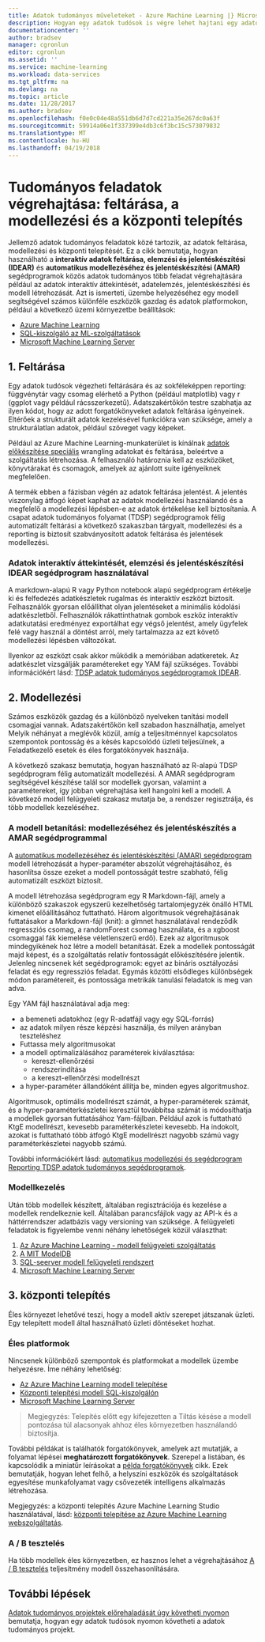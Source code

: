 ```yaml
---
title: Adatok tudományos műveleteket - Azure Machine Learning |} Microsoft Docs
description: Hogyan egy adatok tudósok is végre lehet hajtani egy adatok tudományos projektet egy trackable szabályozott verzióját és együttműködési módot.
documentationcenter: ''
author: bradsev
manager: cgronlun
editor: cgronlun
ms.assetid: ''
ms.service: machine-learning
ms.workload: data-services
ms.tgt_pltfrm: na
ms.devlang: na
ms.topic: article
ms.date: 11/28/2017
ms.author: bradsev
ms.openlocfilehash: f0e0c04e48a551db6d7d7cd221a35e267dc0a63f
ms.sourcegitcommit: 59914a06e1f337399e4db3c6f3bc15c573079832
ms.translationtype: MT
ms.contentlocale: hu-HU
ms.lasthandoff: 04/19/2018
---
```

# <a name="execute-data-science-tasks-exploration-modeling-and-deployment"></a>Tudományos feladatok végrehajtása: feltárása, a modellezési és a központi telepítés

Jellemző adatok tudományos feladatok közé tartozik, az adatok feltárása, modellezési és központi telepítését. Ez a cikk bemutatja, hogyan használható a **interaktív adatok feltárása, elemzési és jelentéskészítési (IDEAR)** és **automatikus modellezéséhez és jelentéskészítési (AMAR)** segédprogramok közös adatok tudományos több feladat végrehajtására például az adatok interaktív áttekintését, adatelemzés, jelentéskészítési és modell létrehozását. Azt is ismerteti, üzembe helyezéséhez egy modell segítségével számos különféle eszközök gazdag és adatok platformokon, például a következő üzemi környezetbe beállítások:

- [Azure Machine Learning](../service/index.yml)
- [SQL-kiszolgáló az ML-szolgáltatások](https://docs.microsoft.com/sql/advanced-analytics/r/r-services#in-database-analytics-with-sql-server)
- [Microsoft Machine Learning Server](https://docs.microsoft.com/machine-learning-server/what-is-machine-learning-server)


## 1. <a name='DataQualityReportUtility-1'></a> Feltárása 

Egy adatok tudósok végezheti feltárására és az sokféleképpen reporting: függvénytár vagy csomag elérhető a Python (például matplotlib) vagy r (ggplot vagy például rácsszerkezetű). Adatszakértőkön testre szabhatja az ilyen kódot, hogy az adott forgatókönyveket adatok feltárása igényeinek. Eltérőek a strukturált adatok kezelésével funkciókra van szüksége, amely a strukturálatlan adatok, például szöveget vagy képeket. 

Például az Azure Machine Learning-munkaterület is kínálnak [adatok előkészítése speciális](../desktop-workbench/tutorial-bikeshare-dataprep.md) wrangling adatokat és feltárása, beleértve a szolgáltatás létrehozása. A felhasználó határoznia kell az eszközöket, könyvtárakat és csomagok, amelyek az ajánlott suite igényeiknek megfelelően. 

A termék ebben a fázisban végén az adatok feltárása jelentést. A jelentés viszonylag átfogó képet kaphat az adatok modellezési használandó és a megfelelő a modellezési lépésben-e az adatok értékelése kell biztosítania. A csapat adatok tudományos folyamat (TDSP) segédprogramok félig automatizált feltárási a következő szakaszban tárgyalt, modellezési és a reporting is biztosít szabványosított adatok feltárása és jelentések modellezési. 

### <a name="interactive-data-exploration-analysis-and-reporting-using-the-idear-utility"></a>Adatok interaktív áttekintését, elemzési és jelentéskészítési IDEAR segédprogram használatával

A markdown-alapú R vagy Python notebook alapú segédprogram értékelje ki és felfedezés adatkészletek rugalmas és interaktív eszközt biztosít. Felhasználók gyorsan előállíthat olyan jelentéseket a minimális kódolási adatkészletből. Felhasználók rákattinthatnak gombok eszköz interaktív adatkutatási eredményez exportálhat egy végső jelentést, amely ügyfelek felé vagy használ a döntést arról, mely tartalmazza az ezt követő modellezési lépésben változókat.

Ilyenkor az eszközt csak akkor működik a memóriában adatkeretek. Az adatkészlet vizsgálják paramétereket egy YAM fájl szükséges. További információkért lásd: [TDSP adatok tudományos segédprogramok IDEAR](https://github.com/Azure/Azure-TDSP-Utilities/tree/master/DataScienceUtilities/DataReport-Utils).


## 2. <a name='ModelingUtility-2'></a> Modellezési

Számos eszközök gazdag és a különböző nyelveken tanítási modell csomagjai vannak. Adatszakértőkön kell szabadon használhatja, amelyet Melyik néhányat a meglévők közül, amíg a teljesítménnyel kapcsolatos szempontok pontosság és a késés kapcsolódó üzleti teljesülnek, a Feladatkezelő esetek és éles forgatókönyvek használja.

A következő szakasz bemutatja, hogyan használható az R-alapú TDSP segédprogram félig automatizált modellezési. A AMAR segédprogram segítségével készítése talál sor modellek gyorsan, valamint a paramétereket, így jobban végrehajtása kell hangolni kell a modell.
A következő modell felügyeleti szakasz mutatja be, a rendszer regisztrálja, és több modellek kezeléséhez.


### <a name="model-training-modeling-and-reporting-using-the-amar-utility"></a>A modell betanítási: modellezéséhez és jelentéskészítés a AMAR segédprogrammal

A [automatikus modellezéséhez és jelentéskészítési (AMAR) segédprogram](https://github.com/Azure/Azure-TDSP-Utilities/tree/master/DataScienceUtilities/Modeling) modell létrehozását a hyper-paraméter abszolút végrehajtásához, és hasonlítsa össze ezeket a modell pontosságát testre szabható, félig automatizált eszközt biztosít. 

A modell létrehozása segédprogram egy R Markdown-fájl, amely a különböző szakaszok egyszerű kezelhetőség tartalomjegyzék önálló HTML kimenet előállításához futtatható. Három algoritmusok végrehajtásának futtatásakor a Markdown-fájl (knit): a glmnet használatával rendeződik regressziós csomag, a randomForest csomag használata, és a xgboost csomaggal fák kiemelése véletlenszerű erdő). Ezek az algoritmusok mindegyikének hoz létre a modell betanítását. Ezek a modellek pontosságát majd képest, és a szolgáltatás relatív fontosságát előkészítésére jelentik. Jelenleg nincsenek két segédprogramok: egyet az bináris osztályozási feladat és egy regressziós feladat. Egymás közötti elsődleges különbségek módon paramétereit, és pontossága metrikák tanulási feladatok is meg van adva. 

Egy YAM fájl használatával adja meg:

- a bemeneti adatokhoz (egy R-adatfájl vagy egy SQL-forrás) 
- az adatok milyen része képzési használja, és milyen arányban teszteléshez
- Futtassa mely algoritmusokat 
- a modell optimalizálásához paraméterek kiválasztása:
    - kereszt-ellenőrzési 
    - rendszerindítása
    - a kereszt-ellenőrzési modellrészt
- a hyper-paraméter állandóként állítja be, minden egyes algoritmushoz. 

Algoritmusok, optimális modellrészt számát, a hyper-paraméterek számát, és a hyper-paraméterkészletei keresztül továbbítsa számát is módosíthatja a modellek gyorsan futtatásához Yam-fájlban. Például azok is futtatható KtgE modellrészt, kevesebb paraméterkészletei kevesebb. Ha indokolt, azokat is futtatható több átfogó KtgE modellrészt nagyobb számú vagy paraméterkészletei nagyobb számú.

További információkért lásd: [automatikus modellezési és segédprogram Reporting TDSP adatok tudományos segédprogramok](https://github.com/Azure/Azure-TDSP-Utilities/tree/master/DataScienceUtilities/Modeling).

### <a name="model-management"></a>Modellkezelés
Után több modellek készített, általában regisztrációja és kezelése a modellek rendelkeznie kell. Általában parancsfájlok vagy az API-k és a háttérrendszer adatbázis vagy versioning van szüksége. A felügyeleti feladatok is figyelembe venni néhány lehetőségek közül választhat:

1. [Az Azure Machine Learning - modell felügyeleti szolgáltatás](../service/index.yml)
2. [A MIT ModelDB](https://mitdbg.github.io/modeldb/) 
3. [SQL-seerver modell felügyeleti rendszert](https://blogs.technet.microsoft.com/dataplatforminsider/2016/10/17/sql-server-as-a-machine-learning-model-management-system/)
4. [Microsoft Machine Learning Server](https://docs.microsoft.com/sql/advanced-analytics/r/r-server-standalone)

## 3. <a name='Deployment-3'></a>központi telepítés

Éles környezet lehetővé teszi, hogy a modell aktív szerepet játszanak üzleti. Egy telepített modell által használható üzleti döntéseket hozhat.

### <a name="production-platforms"></a>Éles platformok
Nincsenek különböző szempontok és platformokat a modellek üzembe helyezésre. Íme néhány lehetőség:


- [Az Azure Machine Learning modell telepítése](../desktop-workbench/model-management-overview.md)
- [Központi telepítési modell SQL-kiszolgálón](https://docs.microsoft.com/sql/advanced-analytics/tutorials/sqldev-py6-operationalize-the-model)
- [Microsoft Machine Learning Server](https://docs.microsoft.com/sql/advanced-analytics/r/r-server-standalone)

>
>
>Megjegyzés: Telepítés előtt egy kifejezetten a Tiltás késése a modell pontozása túl alacsonyak ahhoz éles környezetben használandó biztosítja.
>

További példákat is találhatók forgatókönyvek, amelyek azt mutatják, a folyamat lépései **meghatározott forgatókönyvek**. Szerepel a listában, és kapcsolódik a miniatűr leírásokat a [példa forgatókönyvek](walkthroughs.md) cikk. Ezek bemutatják, hogyan lehet felhő, a helyszíni eszközök és szolgáltatások egyesítése munkafolyamat vagy csővezeték intelligens alkalmazás létrehozása.

Megjegyzés: a központi telepítés Azure Machine Learning Studio használatával, lásd: [központi telepítése az Azure Machine Learning webszolgáltatás](../studio/publish-a-machine-learning-web-service.md).

### <a name="ab-testing"></a>A / B tesztelés
Ha több modellek éles környezetben, ez hasznos lehet a végrehajtásához [A / B tesztelés](https://en.wikipedia.org/wiki/A/B_testing) teljesítmény modell összehasonlítására. 

 
## <a name="next-steps"></a>További lépések

[Adatok tudományos projektek előrehaladását úgy követheti nyomon](track-progress.md) bemutatja, hogyan egy adatok tudósok nyomon követheti a adatok tudományos projekt.
 


